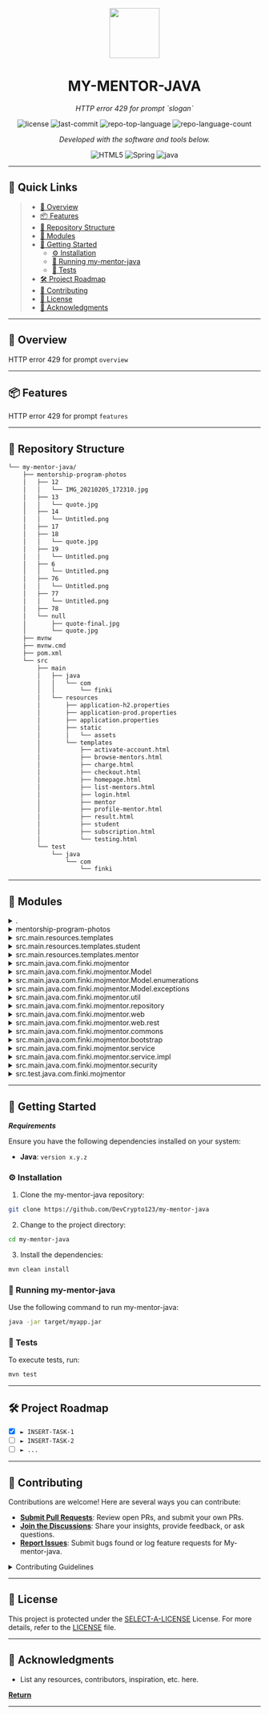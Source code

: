 <p align="center">
  <img src="https://img.icons8.com/?size=512&id=55494&format=png" width="100" />
</p>
<p align="center">
    <h1 align="center">MY-MENTOR-JAVA</h1>
</p>
<p align="center">
    <em>HTTP error 429 for prompt `slogan`</em>
</p>
<p align="center">
	<img src="https://img.shields.io/github/license/DevCrypto123/my-mentor-java?style=flat&color=0080ff" alt="license">
	<img src="https://img.shields.io/github/last-commit/DevCrypto123/my-mentor-java?style=flat&logo=git&logoColor=white&color=0080ff" alt="last-commit">
	<img src="https://img.shields.io/github/languages/top/DevCrypto123/my-mentor-java?style=flat&color=0080ff" alt="repo-top-language">
	<img src="https://img.shields.io/github/languages/count/DevCrypto123/my-mentor-java?style=flat&color=0080ff" alt="repo-language-count">
<p>
<p align="center">
		<em>Developed with the software and tools below.</em>
</p>
<p align="center">
	<img src="https://img.shields.io/badge/HTML5-E34F26.svg?style=flat&logo=HTML5&logoColor=white" alt="HTML5">
	<img src="https://img.shields.io/badge/Spring-000000.svg?style=flat&logo=Spring&logoColor=white" alt="Spring">
	<img src="https://img.shields.io/badge/java-%23ED8B00.svg?style=flat&logo=openjdk&logoColor=white" alt="java">
</p>
<hr>

## 🔗 Quick Links

> - [📍 Overview](#-overview)
> - [📦 Features](#-features)
> - [📂 Repository Structure](#-repository-structure)
> - [🧩 Modules](#-modules)
> - [🚀 Getting Started](#-getting-started)
>   - [⚙️ Installation](#️-installation)
>   - [🤖 Running my-mentor-java](#-running-my-mentor-java)
>   - [🧪 Tests](#-tests)
> - [🛠 Project Roadmap](#-project-roadmap)
> - [🤝 Contributing](#-contributing)
> - [📄 License](#-license)
> - [👏 Acknowledgments](#-acknowledgments)

---

## 📍 Overview

HTTP error 429 for prompt `overview`

---

## 📦 Features

HTTP error 429 for prompt `features`

---

## 📂 Repository Structure

```sh
└── my-mentor-java/
    ├── mentorship-program-photos
    │   ├── 12
    │   │   └── IMG_20210205_172310.jpg
    │   ├── 13
    │   │   └── quote.jpg
    │   ├── 14
    │   │   └── Untitled.png
    │   ├── 17
    │   ├── 18
    │   │   └── quote.jpg
    │   ├── 19
    │   │   └── Untitled.png
    │   ├── 6
    │   │   └── Untitled.png
    │   ├── 76
    │   │   └── Untitled.png
    │   ├── 77
    │   │   └── Untitled.png
    │   ├── 78
    │   └── null
    │       ├── quote-final.jpg
    │       └── quote.jpg
    ├── mvnw
    ├── mvnw.cmd
    ├── pom.xml
    └── src
        ├── main
        │   ├── java
        │   │   └── com
        │   │       └── finki
        │   └── resources
        │       ├── application-h2.properties
        │       ├── application-prod.properties
        │       ├── application.properties
        │       ├── static
        │       │   └── assets
        │       └── templates
        │           ├── activate-account.html
        │           ├── browse-mentors.html
        │           ├── charge.html
        │           ├── checkout.html
        │           ├── homepage.html
        │           ├── list-mentors.html
        │           ├── login.html
        │           ├── mentor
        │           ├── profile-mentor.html
        │           ├── result.html
        │           ├── student
        │           ├── subscription.html
        │           └── testing.html
        └── test
            └── java
                └── com
                    └── finki
```

---

## 🧩 Modules

<details closed><summary>.</summary>

| File                                                                            | Summary                              |
| ---                                                                             | ---                                  |
| [mvnw.cmd](https://github.com/DevCrypto123/my-mentor-java/blob/master/mvnw.cmd) | HTTP error 429 for prompt `mvnw.cmd` |
| [pom.xml](https://github.com/DevCrypto123/my-mentor-java/blob/master/pom.xml)   | HTTP error 429 for prompt `pom.xml`  |
| [mvnw](https://github.com/DevCrypto123/my-mentor-java/blob/master/mvnw)         | HTTP error 429 for prompt `mvnw`     |

</details>

<details closed><summary>mentorship-program-photos</summary>

| File                                                                                          | Summary                                                  |
| ---                                                                                           | ---                                                      |
| [78](https://github.com/DevCrypto123/my-mentor-java/blob/master/mentorship-program-photos/78) | HTTP error 429 for prompt `mentorship-program-photos/78` |
| [17](https://github.com/DevCrypto123/my-mentor-java/blob/master/mentorship-program-photos/17) | HTTP error 429 for prompt `mentorship-program-photos/17` |

</details>

<details closed><summary>src.main.resources.templates</summary>

| File                                                                                                                                   | Summary                                                                        |
| ---                                                                                                                                    | ---                                                                            |
| [login.html](https://github.com/DevCrypto123/my-mentor-java/blob/master/src/main/resources/templates/login.html)                       | HTTP error 429 for prompt `src/main/resources/templates/login.html`            |
| [checkout.html](https://github.com/DevCrypto123/my-mentor-java/blob/master/src/main/resources/templates/checkout.html)                 | HTTP error 429 for prompt `src/main/resources/templates/checkout.html`         |
| [result.html](https://github.com/DevCrypto123/my-mentor-java/blob/master/src/main/resources/templates/result.html)                     | HTTP error 429 for prompt `src/main/resources/templates/result.html`           |
| [profile-mentor.html](https://github.com/DevCrypto123/my-mentor-java/blob/master/src/main/resources/templates/profile-mentor.html)     | HTTP error 429 for prompt `src/main/resources/templates/profile-mentor.html`   |
| [list-mentors.html](https://github.com/DevCrypto123/my-mentor-java/blob/master/src/main/resources/templates/list-mentors.html)         | HTTP error 429 for prompt `src/main/resources/templates/list-mentors.html`     |
| [homepage.html](https://github.com/DevCrypto123/my-mentor-java/blob/master/src/main/resources/templates/homepage.html)                 | HTTP error 429 for prompt `src/main/resources/templates/homepage.html`         |
| [activate-account.html](https://github.com/DevCrypto123/my-mentor-java/blob/master/src/main/resources/templates/activate-account.html) | HTTP error 429 for prompt `src/main/resources/templates/activate-account.html` |
| [testing.html](https://github.com/DevCrypto123/my-mentor-java/blob/master/src/main/resources/templates/testing.html)                   | HTTP error 429 for prompt `src/main/resources/templates/testing.html`          |
| [charge.html](https://github.com/DevCrypto123/my-mentor-java/blob/master/src/main/resources/templates/charge.html)                     | HTTP error 429 for prompt `src/main/resources/templates/charge.html`           |
| [browse-mentors.html](https://github.com/DevCrypto123/my-mentor-java/blob/master/src/main/resources/templates/browse-mentors.html)     | HTTP error 429 for prompt `src/main/resources/templates/browse-mentors.html`   |
| [subscription.html](https://github.com/DevCrypto123/my-mentor-java/blob/master/src/main/resources/templates/subscription.html)         | HTTP error 429 for prompt `src/main/resources/templates/subscription.html`     |

</details>

<details closed><summary>src.main.resources.templates.student</summary>

| File                                                                                                                                                                               | Summary                                                                                                  |
| ---                                                                                                                                                                                | ---                                                                                                      |
| [student-my-favorite-programs.html](https://github.com/DevCrypto123/my-mentor-java/blob/master/src/main/resources/templates/student/student-my-favorite-programs.html)             | HTTP error 429 for prompt `src/main/resources/templates/student/student-my-favorite-programs.html`       |
| [student-mentorship-program-preview.html](https://github.com/DevCrypto123/my-mentor-java/blob/master/src/main/resources/templates/student/student-mentorship-program-preview.html) | HTTP error 429 for prompt `src/main/resources/templates/student/student-mentorship-program-preview.html` |
| [student-my-programs.html](https://github.com/DevCrypto123/my-mentor-java/blob/master/src/main/resources/templates/student/student-my-programs.html)                               | HTTP error 429 for prompt `src/main/resources/templates/student/student-my-programs.html`                |
| [browse-programs.html](https://github.com/DevCrypto123/my-mentor-java/blob/master/src/main/resources/templates/student/browse-programs.html)                                       | HTTP error 429 for prompt `src/main/resources/templates/student/browse-programs.html`                    |
| [student-payment.html](https://github.com/DevCrypto123/my-mentor-java/blob/master/src/main/resources/templates/student/student-payment.html)                                       | HTTP error 429 for prompt `src/main/resources/templates/student/student-payment.html`                    |
| [student-dashboard.html](https://github.com/DevCrypto123/my-mentor-java/blob/master/src/main/resources/templates/student/student-dashboard.html)                                   | HTTP error 429 for prompt `src/main/resources/templates/student/student-dashboard.html`                  |

</details>

<details closed><summary>src.main.resources.templates.mentor</summary>

| File                                                                                                                                                              | Summary                                                                                         |
| ---                                                                                                                                                               | ---                                                                                             |
| [mentor-mentorship-programs.html](https://github.com/DevCrypto123/my-mentor-java/blob/master/src/main/resources/templates/mentor/mentor-mentorship-programs.html) | HTTP error 429 for prompt `src/main/resources/templates/mentor/mentor-mentorship-programs.html` |
| [mentor-program-overview.html](https://github.com/DevCrypto123/my-mentor-java/blob/master/src/main/resources/templates/mentor/mentor-program-overview.html)       | HTTP error 429 for prompt `src/main/resources/templates/mentor/mentor-program-overview.html`    |
| [mentor-my-students.html](https://github.com/DevCrypto123/my-mentor-java/blob/master/src/main/resources/templates/mentor/mentor-my-students.html)                 | HTTP error 429 for prompt `src/main/resources/templates/mentor/mentor-my-students.html`         |
| [mentor-dashboard.html](https://github.com/DevCrypto123/my-mentor-java/blob/master/src/main/resources/templates/mentor/mentor-dashboard.html)                     | HTTP error 429 for prompt `src/main/resources/templates/mentor/mentor-dashboard.html`           |
| [mentor-add-new-program.html](https://github.com/DevCrypto123/my-mentor-java/blob/master/src/main/resources/templates/mentor/mentor-add-new-program.html)         | HTTP error 429 for prompt `src/main/resources/templates/mentor/mentor-add-new-program.html`     |
| [mentor-edit-program.html](https://github.com/DevCrypto123/my-mentor-java/blob/master/src/main/resources/templates/mentor/mentor-edit-program.html)               | HTTP error 429 for prompt `src/main/resources/templates/mentor/mentor-edit-program.html`        |

</details>

<details closed><summary>src.main.java.com.finki.mojmentor</summary>

| File                                                                                                                                                | Summary                                                                                 |
| ---                                                                                                                                                 | ---                                                                                     |
| [MojMentorApplication.java](https://github.com/DevCrypto123/my-mentor-java/blob/master/src/main/java/com/finki/mojmentor/MojMentorApplication.java) | HTTP error 429 for prompt `src/main/java/com/finki/mojmentor/MojMentorApplication.java` |

</details>

<details closed><summary>src.main.java.com.finki.mojmentor.Model</summary>

| File                                                                                                                                                | Summary                                                                                    |
| ---                                                                                                                                                 | ---                                                                                        |
| [Category.java](https://github.com/DevCrypto123/my-mentor-java/blob/master/src/main/java/com/finki/mojmentor/Model/Category.java)                   | HTTP error 429 for prompt `src/main/java/com/finki/mojmentor/Model/Category.java`          |
| [Student.java](https://github.com/DevCrypto123/my-mentor-java/blob/master/src/main/java/com/finki/mojmentor/Model/Student.java)                     | HTTP error 429 for prompt `src/main/java/com/finki/mojmentor/Model/Student.java`           |
| [ChargeRequest.java](https://github.com/DevCrypto123/my-mentor-java/blob/master/src/main/java/com/finki/mojmentor/Model/ChargeRequest.java)         | HTTP error 429 for prompt `src/main/java/com/finki/mojmentor/Model/ChargeRequest.java`     |
| [Lecture.java](https://github.com/DevCrypto123/my-mentor-java/blob/master/src/main/java/com/finki/mojmentor/Model/Lecture.java)                     | HTTP error 429 for prompt `src/main/java/com/finki/mojmentor/Model/Lecture.java`           |
| [MentorshipProgram.java](https://github.com/DevCrypto123/my-mentor-java/blob/master/src/main/java/com/finki/mojmentor/Model/MentorshipProgram.java) | HTTP error 429 for prompt `src/main/java/com/finki/mojmentor/Model/MentorshipProgram.java` |
| [Notification.java](https://github.com/DevCrypto123/my-mentor-java/blob/master/src/main/java/com/finki/mojmentor/Model/Notification.java)           | HTTP error 429 for prompt `src/main/java/com/finki/mojmentor/Model/Notification.java`      |
| [Purchase.java](https://github.com/DevCrypto123/my-mentor-java/blob/master/src/main/java/com/finki/mojmentor/Model/Purchase.java)                   | HTTP error 429 for prompt `src/main/java/com/finki/mojmentor/Model/Purchase.java`          |
| [EmailToken.java](https://github.com/DevCrypto123/my-mentor-java/blob/master/src/main/java/com/finki/mojmentor/Model/EmailToken.java)               | HTTP error 429 for prompt `src/main/java/com/finki/mojmentor/Model/EmailToken.java`        |
| [User.java](https://github.com/DevCrypto123/my-mentor-java/blob/master/src/main/java/com/finki/mojmentor/Model/User.java)                           | HTTP error 429 for prompt `src/main/java/com/finki/mojmentor/Model/User.java`              |
| [RoomConference.java](https://github.com/DevCrypto123/my-mentor-java/blob/master/src/main/java/com/finki/mojmentor/Model/RoomConference.java)       | HTTP error 429 for prompt `src/main/java/com/finki/mojmentor/Model/RoomConference.java`    |

</details>

<details closed><summary>src.main.java.com.finki.mojmentor.Model.enumerations</summary>

| File                                                                                                                                                                       | Summary                                                                                                      |
| ---                                                                                                                                                                        | ---                                                                                                          |
| [RoomStatus.java](https://github.com/DevCrypto123/my-mentor-java/blob/master/src/main/java/com/finki/mojmentor/Model/enumerations/RoomStatus.java)                         | HTTP error 429 for prompt `src/main/java/com/finki/mojmentor/Model/enumerations/RoomStatus.java`             |
| [NotificationStatus.java](https://github.com/DevCrypto123/my-mentor-java/blob/master/src/main/java/com/finki/mojmentor/Model/enumerations/NotificationStatus.java)         | HTTP error 429 for prompt `src/main/java/com/finki/mojmentor/Model/enumerations/NotificationStatus.java`     |
| [NotificationType.java](https://github.com/DevCrypto123/my-mentor-java/blob/master/src/main/java/com/finki/mojmentor/Model/enumerations/NotificationType.java)             | HTTP error 429 for prompt `src/main/java/com/finki/mojmentor/Model/enumerations/NotificationType.java`       |
| [Role.java](https://github.com/DevCrypto123/my-mentor-java/blob/master/src/main/java/com/finki/mojmentor/Model/enumerations/Role.java)                                     | HTTP error 429 for prompt `src/main/java/com/finki/mojmentor/Model/enumerations/Role.java`                   |
| [Currency.java](https://github.com/DevCrypto123/my-mentor-java/blob/master/src/main/java/com/finki/mojmentor/Model/enumerations/Currency.java)                             | HTTP error 429 for prompt `src/main/java/com/finki/mojmentor/Model/enumerations/Currency.java`               |
| [MentorshipProgramLevel.java](https://github.com/DevCrypto123/my-mentor-java/blob/master/src/main/java/com/finki/mojmentor/Model/enumerations/MentorshipProgramLevel.java) | HTTP error 429 for prompt `src/main/java/com/finki/mojmentor/Model/enumerations/MentorshipProgramLevel.java` |
| [LectureType.java](https://github.com/DevCrypto123/my-mentor-java/blob/master/src/main/java/com/finki/mojmentor/Model/enumerations/LectureType.java)                       | HTTP error 429 for prompt `src/main/java/com/finki/mojmentor/Model/enumerations/LectureType.java`            |

</details>

<details closed><summary>src.main.java.com.finki.mojmentor.Model.exceptions</summary>

| File                                                                                                                                                                                             | Summary                                                                                                                |
| ---                                                                                                                                                                                              | ---                                                                                                                    |
| [UsernameAlreadyExistsException.java](https://github.com/DevCrypto123/my-mentor-java/blob/master/src/main/java/com/finki/mojmentor/Model/exceptions/UsernameAlreadyExistsException.java)         | HTTP error 429 for prompt `src/main/java/com/finki/mojmentor/Model/exceptions/UsernameAlreadyExistsException.java`     |
| [RoomConferenceNotFoundException.java](https://github.com/DevCrypto123/my-mentor-java/blob/master/src/main/java/com/finki/mojmentor/Model/exceptions/RoomConferenceNotFoundException.java)       | HTTP error 429 for prompt `src/main/java/com/finki/mojmentor/Model/exceptions/RoomConferenceNotFoundException.java`    |
| [InvalidUsernameOrPasswordException.java](https://github.com/DevCrypto123/my-mentor-java/blob/master/src/main/java/com/finki/mojmentor/Model/exceptions/InvalidUsernameOrPasswordException.java) | HTTP error 429 for prompt `src/main/java/com/finki/mojmentor/Model/exceptions/InvalidUsernameOrPasswordException.java` |
| [InvalidUserCredentialsException.java](https://github.com/DevCrypto123/my-mentor-java/blob/master/src/main/java/com/finki/mojmentor/Model/exceptions/InvalidUserCredentialsException.java)       | HTTP error 429 for prompt `src/main/java/com/finki/mojmentor/Model/exceptions/InvalidUserCredentialsException.java`    |
| [MentorNotFoundException.java](https://github.com/DevCrypto123/my-mentor-java/blob/master/src/main/java/com/finki/mojmentor/Model/exceptions/MentorNotFoundException.java)                       | HTTP error 429 for prompt `src/main/java/com/finki/mojmentor/Model/exceptions/MentorNotFoundException.java`            |
| [MentorshipProgramNotFoundException.java](https://github.com/DevCrypto123/my-mentor-java/blob/master/src/main/java/com/finki/mojmentor/Model/exceptions/MentorshipProgramNotFoundException.java) | HTTP error 429 for prompt `src/main/java/com/finki/mojmentor/Model/exceptions/MentorshipProgramNotFoundException.java` |
| [UserIdNotFoundException.java](https://github.com/DevCrypto123/my-mentor-java/blob/master/src/main/java/com/finki/mojmentor/Model/exceptions/UserIdNotFoundException.java)                       | HTTP error 429 for prompt `src/main/java/com/finki/mojmentor/Model/exceptions/UserIdNotFoundException.java`            |
| [AccountIsNotEnabledException.java](https://github.com/DevCrypto123/my-mentor-java/blob/master/src/main/java/com/finki/mojmentor/Model/exceptions/AccountIsNotEnabledException.java)             | HTTP error 429 for prompt `src/main/java/com/finki/mojmentor/Model/exceptions/AccountIsNotEnabledException.java`       |
| [TokenNotFoundException.java](https://github.com/DevCrypto123/my-mentor-java/blob/master/src/main/java/com/finki/mojmentor/Model/exceptions/TokenNotFoundException.java)                         | HTTP error 429 for prompt `src/main/java/com/finki/mojmentor/Model/exceptions/TokenNotFoundException.java`             |
| [InvalidArgumentsException.java](https://github.com/DevCrypto123/my-mentor-java/blob/master/src/main/java/com/finki/mojmentor/Model/exceptions/InvalidArgumentsException.java)                   | HTTP error 429 for prompt `src/main/java/com/finki/mojmentor/Model/exceptions/InvalidArgumentsException.java`          |
| [PasswordsDoNotMatchException.java](https://github.com/DevCrypto123/my-mentor-java/blob/master/src/main/java/com/finki/mojmentor/Model/exceptions/PasswordsDoNotMatchException.java)             | HTTP error 429 for prompt `src/main/java/com/finki/mojmentor/Model/exceptions/PasswordsDoNotMatchException.java`       |

</details>

<details closed><summary>src.main.java.com.finki.mojmentor.util</summary>

| File                                                                                                                                         | Summary                                                                                |
| ---                                                                                                                                          | ---                                                                                    |
| [MvcConfig.java](https://github.com/DevCrypto123/my-mentor-java/blob/master/src/main/java/com/finki/mojmentor/util/MvcConfig.java)           | HTTP error 429 for prompt `src/main/java/com/finki/mojmentor/util/MvcConfig.java`      |
| [FileUploadUtil.java](https://github.com/DevCrypto123/my-mentor-java/blob/master/src/main/java/com/finki/mojmentor/util/FileUploadUtil.java) | HTTP error 429 for prompt `src/main/java/com/finki/mojmentor/util/FileUploadUtil.java` |

</details>

<details closed><summary>src.main.java.com.finki.mojmentor.repository</summary>

| File                                                                                                                                                                         | Summary                                                                                                   |
| ---                                                                                                                                                                          | ---                                                                                                       |
| [MentorshipProgramRepository.java](https://github.com/DevCrypto123/my-mentor-java/blob/master/src/main/java/com/finki/mojmentor/repository/MentorshipProgramRepository.java) | HTTP error 429 for prompt `src/main/java/com/finki/mojmentor/repository/MentorshipProgramRepository.java` |
| [RoomConferenceRepository.java](https://github.com/DevCrypto123/my-mentor-java/blob/master/src/main/java/com/finki/mojmentor/repository/RoomConferenceRepository.java)       | HTTP error 429 for prompt `src/main/java/com/finki/mojmentor/repository/RoomConferenceRepository.java`    |
| [PurchaseRepository.java](https://github.com/DevCrypto123/my-mentor-java/blob/master/src/main/java/com/finki/mojmentor/repository/PurchaseRepository.java)                   | HTTP error 429 for prompt `src/main/java/com/finki/mojmentor/repository/PurchaseRepository.java`          |
| [NotificationRepository.java](https://github.com/DevCrypto123/my-mentor-java/blob/master/src/main/java/com/finki/mojmentor/repository/NotificationRepository.java)           | HTTP error 429 for prompt `src/main/java/com/finki/mojmentor/repository/NotificationRepository.java`      |
| [EmailTokenRepository.java](https://github.com/DevCrypto123/my-mentor-java/blob/master/src/main/java/com/finki/mojmentor/repository/EmailTokenRepository.java)               | HTTP error 429 for prompt `src/main/java/com/finki/mojmentor/repository/EmailTokenRepository.java`        |
| [UserRepository.java](https://github.com/DevCrypto123/my-mentor-java/blob/master/src/main/java/com/finki/mojmentor/repository/UserRepository.java)                           | HTTP error 429 for prompt `src/main/java/com/finki/mojmentor/repository/UserRepository.java`              |
| [CategoryRepository.java](https://github.com/DevCrypto123/my-mentor-java/blob/master/src/main/java/com/finki/mojmentor/repository/CategoryRepository.java)                   | HTTP error 429 for prompt `src/main/java/com/finki/mojmentor/repository/CategoryRepository.java`          |
| [MentorRepository.java](https://github.com/DevCrypto123/my-mentor-java/blob/master/src/main/java/com/finki/mojmentor/repository/MentorRepository.java)                       | HTTP error 429 for prompt `src/main/java/com/finki/mojmentor/repository/MentorRepository.java`            |

</details>

<details closed><summary>src.main.java.com.finki.mojmentor.web</summary>

| File                                                                                                                                                                    | Summary                                                                                             |
| ---                                                                                                                                                                     | ---                                                                                                 |
| [TestingController.java](https://github.com/DevCrypto123/my-mentor-java/blob/master/src/main/java/com/finki/mojmentor/web/TestingController.java)                       | HTTP error 429 for prompt `src/main/java/com/finki/mojmentor/web/TestingController.java`            |
| [LoginController.java](https://github.com/DevCrypto123/my-mentor-java/blob/master/src/main/java/com/finki/mojmentor/web/LoginController.java)                           | HTTP error 429 for prompt `src/main/java/com/finki/mojmentor/web/LoginController.java`              |
| [ReportsController.java](https://github.com/DevCrypto123/my-mentor-java/blob/master/src/main/java/com/finki/mojmentor/web/ReportsController.java)                       | HTTP error 429 for prompt `src/main/java/com/finki/mojmentor/web/ReportsController.java`            |
| [PaymentController.java](https://github.com/DevCrypto123/my-mentor-java/blob/master/src/main/java/com/finki/mojmentor/web/PaymentController.java)                       | HTTP error 429 for prompt `src/main/java/com/finki/mojmentor/web/PaymentController.java`            |
| [MentorshipProgramsController.java](https://github.com/DevCrypto123/my-mentor-java/blob/master/src/main/java/com/finki/mojmentor/web/MentorshipProgramsController.java) | HTTP error 429 for prompt `src/main/java/com/finki/mojmentor/web/MentorshipProgramsController.java` |
| [ChargeController.java](https://github.com/DevCrypto123/my-mentor-java/blob/master/src/main/java/com/finki/mojmentor/web/ChargeController.java)                         | HTTP error 429 for prompt `src/main/java/com/finki/mojmentor/web/ChargeController.java`             |
| [MentorController.java](https://github.com/DevCrypto123/my-mentor-java/blob/master/src/main/java/com/finki/mojmentor/web/MentorController.java)                         | HTTP error 429 for prompt `src/main/java/com/finki/mojmentor/web/MentorController.java`             |
| [StudentController.java](https://github.com/DevCrypto123/my-mentor-java/blob/master/src/main/java/com/finki/mojmentor/web/StudentController.java)                       | HTTP error 429 for prompt `src/main/java/com/finki/mojmentor/web/StudentController.java`            |
| [ActivationController.java](https://github.com/DevCrypto123/my-mentor-java/blob/master/src/main/java/com/finki/mojmentor/web/ActivationController.java)                 | HTTP error 429 for prompt `src/main/java/com/finki/mojmentor/web/ActivationController.java`         |
| [MentorshipController.java](https://github.com/DevCrypto123/my-mentor-java/blob/master/src/main/java/com/finki/mojmentor/web/MentorshipController.java)                 | HTTP error 429 for prompt `src/main/java/com/finki/mojmentor/web/MentorshipController.java`         |
| [MarketController.java](https://github.com/DevCrypto123/my-mentor-java/blob/master/src/main/java/com/finki/mojmentor/web/MarketController.java)                         | HTTP error 429 for prompt `src/main/java/com/finki/mojmentor/web/MarketController.java`             |
| [CheckoutController.java](https://github.com/DevCrypto123/my-mentor-java/blob/master/src/main/java/com/finki/mojmentor/web/CheckoutController.java)                     | HTTP error 429 for prompt `src/main/java/com/finki/mojmentor/web/CheckoutController.java`           |

</details>

<details closed><summary>src.main.java.com.finki.mojmentor.web.rest</summary>

| File                                                                                                                                                         | Summary                                                                                          |
| ---                                                                                                                                                          | ---                                                                                              |
| [MentorRestController.java](https://github.com/DevCrypto123/my-mentor-java/blob/master/src/main/java/com/finki/mojmentor/web/rest/MentorRestController.java) | HTTP error 429 for prompt `src/main/java/com/finki/mojmentor/web/rest/MentorRestController.java` |

</details>

<details closed><summary>src.main.java.com.finki.mojmentor.commons</summary>

| File                                                                                                                                | Summary                                                                             |
| ---                                                                                                                                 | ---                                                                                 |
| [Response.java](https://github.com/DevCrypto123/my-mentor-java/blob/master/src/main/java/com/finki/mojmentor/commons/Response.java) | HTTP error 429 for prompt `src/main/java/com/finki/mojmentor/commons/Response.java` |

</details>

<details closed><summary>src.main.java.com.finki.mojmentor.bootstrap</summary>

| File                                                                                                                                      | Summary                                                                                 |
| ---                                                                                                                                       | ---                                                                                     |
| [DataHolder.java](https://github.com/DevCrypto123/my-mentor-java/blob/master/src/main/java/com/finki/mojmentor/bootstrap/DataHolder.java) | HTTP error 429 for prompt `src/main/java/com/finki/mojmentor/bootstrap/DataHolder.java` |

</details>

<details closed><summary>src.main.java.com.finki.mojmentor.service</summary>

| File                                                                                                                                                                | Summary                                                                                             |
| ---                                                                                                                                                                 | ---                                                                                                 |
| [EmailService.java](https://github.com/DevCrypto123/my-mentor-java/blob/master/src/main/java/com/finki/mojmentor/service/EmailService.java)                         | HTTP error 429 for prompt `src/main/java/com/finki/mojmentor/service/EmailService.java`             |
| [AuthService.java](https://github.com/DevCrypto123/my-mentor-java/blob/master/src/main/java/com/finki/mojmentor/service/AuthService.java)                           | HTTP error 429 for prompt `src/main/java/com/finki/mojmentor/service/AuthService.java`              |
| [PurchaseService.java](https://github.com/DevCrypto123/my-mentor-java/blob/master/src/main/java/com/finki/mojmentor/service/PurchaseService.java)                   | HTTP error 429 for prompt `src/main/java/com/finki/mojmentor/service/PurchaseService.java`          |
| [StripeService.java](https://github.com/DevCrypto123/my-mentor-java/blob/master/src/main/java/com/finki/mojmentor/service/StripeService.java)                       | HTTP error 429 for prompt `src/main/java/com/finki/mojmentor/service/StripeService.java`            |
| [CategoryService.java](https://github.com/DevCrypto123/my-mentor-java/blob/master/src/main/java/com/finki/mojmentor/service/CategoryService.java)                   | HTTP error 429 for prompt `src/main/java/com/finki/mojmentor/service/CategoryService.java`          |
| [UserService.java](https://github.com/DevCrypto123/my-mentor-java/blob/master/src/main/java/com/finki/mojmentor/service/UserService.java)                           | HTTP error 429 for prompt `src/main/java/com/finki/mojmentor/service/UserService.java`              |
| [NotificationService.java](https://github.com/DevCrypto123/my-mentor-java/blob/master/src/main/java/com/finki/mojmentor/service/NotificationService.java)           | HTTP error 429 for prompt `src/main/java/com/finki/mojmentor/service/NotificationService.java`      |
| [MentorshipProgramService.java](https://github.com/DevCrypto123/my-mentor-java/blob/master/src/main/java/com/finki/mojmentor/service/MentorshipProgramService.java) | HTTP error 429 for prompt `src/main/java/com/finki/mojmentor/service/MentorshipProgramService.java` |
| [RoomConferenceService.java](https://github.com/DevCrypto123/my-mentor-java/blob/master/src/main/java/com/finki/mojmentor/service/RoomConferenceService.java)       | HTTP error 429 for prompt `src/main/java/com/finki/mojmentor/service/RoomConferenceService.java`    |
| [MentorService.java](https://github.com/DevCrypto123/my-mentor-java/blob/master/src/main/java/com/finki/mojmentor/service/MentorService.java)                       | HTTP error 429 for prompt `src/main/java/com/finki/mojmentor/service/MentorService.java`            |
| [EmailTokenService.java](https://github.com/DevCrypto123/my-mentor-java/blob/master/src/main/java/com/finki/mojmentor/service/EmailTokenService.java)               | HTTP error 429 for prompt `src/main/java/com/finki/mojmentor/service/EmailTokenService.java`        |

</details>

<details closed><summary>src.main.java.com.finki.mojmentor.service.impl</summary>

| File                                                                                                                                                                             | Summary                                                                                                      |
| ---                                                                                                                                                                              | ---                                                                                                          |
| [CategoryServiceImpl.java](https://github.com/DevCrypto123/my-mentor-java/blob/master/src/main/java/com/finki/mojmentor/service/impl/CategoryServiceImpl.java)                   | HTTP error 429 for prompt `src/main/java/com/finki/mojmentor/service/impl/CategoryServiceImpl.java`          |
| [EmailServiceImpl.java](https://github.com/DevCrypto123/my-mentor-java/blob/master/src/main/java/com/finki/mojmentor/service/impl/EmailServiceImpl.java)                         | HTTP error 429 for prompt `src/main/java/com/finki/mojmentor/service/impl/EmailServiceImpl.java`             |
| [AuthServiceImpl.java](https://github.com/DevCrypto123/my-mentor-java/blob/master/src/main/java/com/finki/mojmentor/service/impl/AuthServiceImpl.java)                           | HTTP error 429 for prompt `src/main/java/com/finki/mojmentor/service/impl/AuthServiceImpl.java`              |
| [NotificationServiceImpl.java](https://github.com/DevCrypto123/my-mentor-java/blob/master/src/main/java/com/finki/mojmentor/service/impl/NotificationServiceImpl.java)           | HTTP error 429 for prompt `src/main/java/com/finki/mojmentor/service/impl/NotificationServiceImpl.java`      |
| [RoomConferenceServiceImpl.java](https://github.com/DevCrypto123/my-mentor-java/blob/master/src/main/java/com/finki/mojmentor/service/impl/RoomConferenceServiceImpl.java)       | HTTP error 429 for prompt `src/main/java/com/finki/mojmentor/service/impl/RoomConferenceServiceImpl.java`    |
| [EmailTokenServiceImpl.java](https://github.com/DevCrypto123/my-mentor-java/blob/master/src/main/java/com/finki/mojmentor/service/impl/EmailTokenServiceImpl.java)               | HTTP error 429 for prompt `src/main/java/com/finki/mojmentor/service/impl/EmailTokenServiceImpl.java`        |
| [MentorshipProgramServiceImpl.java](https://github.com/DevCrypto123/my-mentor-java/blob/master/src/main/java/com/finki/mojmentor/service/impl/MentorshipProgramServiceImpl.java) | HTTP error 429 for prompt `src/main/java/com/finki/mojmentor/service/impl/MentorshipProgramServiceImpl.java` |
| [PurchaseServiceImpl.java](https://github.com/DevCrypto123/my-mentor-java/blob/master/src/main/java/com/finki/mojmentor/service/impl/PurchaseServiceImpl.java)                   | HTTP error 429 for prompt `src/main/java/com/finki/mojmentor/service/impl/PurchaseServiceImpl.java`          |
| [UserServiceImpl.java](https://github.com/DevCrypto123/my-mentor-java/blob/master/src/main/java/com/finki/mojmentor/service/impl/UserServiceImpl.java)                           | HTTP error 429 for prompt `src/main/java/com/finki/mojmentor/service/impl/UserServiceImpl.java`              |
| [MentorServiceImpl.java](https://github.com/DevCrypto123/my-mentor-java/blob/master/src/main/java/com/finki/mojmentor/service/impl/MentorServiceImpl.java)                       | HTTP error 429 for prompt `src/main/java/com/finki/mojmentor/service/impl/MentorServiceImpl.java`            |

</details>

<details closed><summary>src.main.java.com.finki.mojmentor.security</summary>

| File                                                                                                                                                                                                         | Summary                                                                                                                  |
| ---                                                                                                                                                                                                          | ---                                                                                                                      |
| [CustomUsernamePasswordAuthenticationProvider.java](https://github.com/DevCrypto123/my-mentor-java/blob/master/src/main/java/com/finki/mojmentor/security/CustomUsernamePasswordAuthenticationProvider.java) | HTTP error 429 for prompt `src/main/java/com/finki/mojmentor/security/CustomUsernamePasswordAuthenticationProvider.java` |
| [WebConfig.java](https://github.com/DevCrypto123/my-mentor-java/blob/master/src/main/java/com/finki/mojmentor/security/WebConfig.java)                                                                       | HTTP error 429 for prompt `src/main/java/com/finki/mojmentor/security/WebConfig.java`                                    |
| [CustomSuccessHandler.java](https://github.com/DevCrypto123/my-mentor-java/blob/master/src/main/java/com/finki/mojmentor/security/CustomSuccessHandler.java)                                                 | HTTP error 429 for prompt `src/main/java/com/finki/mojmentor/security/CustomSuccessHandler.java`                         |

</details>

<details closed><summary>src.test.java.com.finki.mojmentor</summary>

| File                                                                                                                                                          | Summary                                                                                      |
| ---                                                                                                                                                           | ---                                                                                          |
| [MojMentorApplicationTests.java](https://github.com/DevCrypto123/my-mentor-java/blob/master/src/test/java/com/finki/mojmentor/MojMentorApplicationTests.java) | HTTP error 429 for prompt `src/test/java/com/finki/mojmentor/MojMentorApplicationTests.java` |

</details>

---

## 🚀 Getting Started

***Requirements***

Ensure you have the following dependencies installed on your system:

* **Java**: `version x.y.z`

### ⚙️ Installation

1. Clone the my-mentor-java repository:

```sh
git clone https://github.com/DevCrypto123/my-mentor-java
```

2. Change to the project directory:

```sh
cd my-mentor-java
```

3. Install the dependencies:

```sh
mvn clean install
```

### 🤖 Running my-mentor-java

Use the following command to run my-mentor-java:

```sh
java -jar target/myapp.jar
```

### 🧪 Tests

To execute tests, run:

```sh
mvn test
```

---

## 🛠 Project Roadmap

- [X] `► INSERT-TASK-1`
- [ ] `► INSERT-TASK-2`
- [ ] `► ...`

---

## 🤝 Contributing

Contributions are welcome! Here are several ways you can contribute:

- **[Submit Pull Requests](https://github.com/DevCrypto123/my-mentor-java/blob/main/CONTRIBUTING.md)**: Review open PRs, and submit your own PRs.
- **[Join the Discussions](https://github.com/DevCrypto123/my-mentor-java/discussions)**: Share your insights, provide feedback, or ask questions.
- **[Report Issues](https://github.com/DevCrypto123/my-mentor-java/issues)**: Submit bugs found or log feature requests for My-mentor-java.

<details closed>
    <summary>Contributing Guidelines</summary>

1. **Fork the Repository**: Start by forking the project repository to your GitHub account.
2. **Clone Locally**: Clone the forked repository to your local machine using a Git client.
   ```sh
   git clone https://github.com/DevCrypto123/my-mentor-java
   ```
3. **Create a New Branch**: Always work on a new branch, giving it a descriptive name.
   ```sh
   git checkout -b new-feature-x
   ```
4. **Make Your Changes**: Develop and test your changes locally.
5. **Commit Your Changes**: Commit with a clear message describing your updates.
   ```sh
   git commit -m 'Implemented new feature x.'
   ```
6. **Push to GitHub**: Push the changes to your forked repository.
   ```sh
   git push origin new-feature-x
   ```
7. **Submit a Pull Request**: Create a PR against the original project repository. Clearly describe the changes and their motivations.

Once your PR is reviewed and approved, it will be merged into the main branch.

</details>

---

## 📄 License

This project is protected under the [SELECT-A-LICENSE](https://choosealicense.com/licenses) License. For more details, refer to the [LICENSE](https://choosealicense.com/licenses/) file.

---

## 👏 Acknowledgments

- List any resources, contributors, inspiration, etc. here.

[**Return**](#-quick-links)

---
